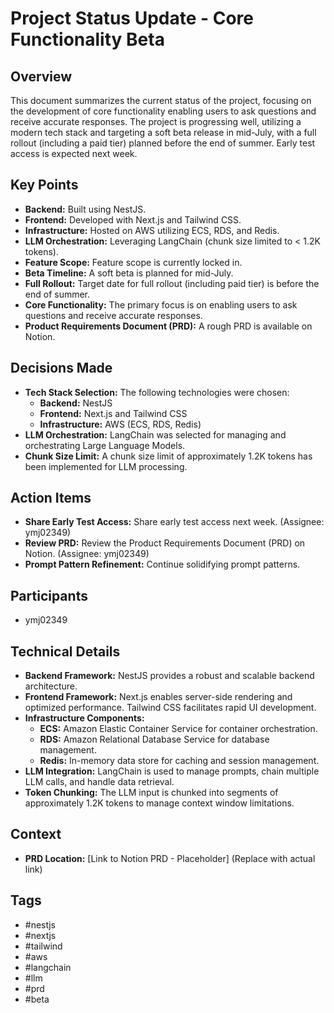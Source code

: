 # Project Status Update - Core Functionality Beta

## Overview

This document summarizes the current status of the project, focusing on the development of core functionality enabling users to ask questions and receive accurate responses. The project is progressing well, utilizing a modern tech stack and targeting a soft beta release in mid-July, with a full rollout (including a paid tier) planned before the end of summer. Early test access is expected next week.

## Key Points

*   **Backend:** Built using NestJS.
*   **Frontend:** Developed with Next.js and Tailwind CSS.
*   **Infrastructure:** Hosted on AWS utilizing ECS, RDS, and Redis.
*   **LLM Orchestration:** Leveraging LangChain (chunk size limited to < 1.2K tokens).
*   **Feature Scope:** Feature scope is currently locked in.
*   **Beta Timeline:** A soft beta is planned for mid-July.
*   **Full Rollout:** Target date for full rollout (including paid tier) is before the end of summer.
*   **Core Functionality:** The primary focus is on enabling users to ask questions and receive accurate responses.
*   **Product Requirements Document (PRD):** A rough PRD is available on Notion.

## Decisions Made

*   **Tech Stack Selection:** The following technologies were chosen:
    *   **Backend:** NestJS
    *   **Frontend:** Next.js and Tailwind CSS
    *   **Infrastructure:** AWS (ECS, RDS, Redis)
*   **LLM Orchestration:** LangChain was selected for managing and orchestrating Large Language Models.
*   **Chunk Size Limit:** A chunk size limit of approximately 1.2K tokens has been implemented for LLM processing.

## Action Items

*   **Share Early Test Access:**  Share early test access next week. (Assignee: ymj02349)
*   **Review PRD:** Review the Product Requirements Document (PRD) on Notion. (Assignee: ymj02349)
*   **Prompt Pattern Refinement:** Continue solidifying prompt patterns.

## Participants

*   ymj02349

## Technical Details

*   **Backend Framework:** NestJS provides a robust and scalable backend architecture.
*   **Frontend Framework:** Next.js enables server-side rendering and optimized performance. Tailwind CSS facilitates rapid UI development.
*   **Infrastructure Components:**
    *   **ECS:**  Amazon Elastic Container Service for container orchestration.
    *   **RDS:** Amazon Relational Database Service for database management.
    *   **Redis:** In-memory data store for caching and session management.
*   **LLM Integration:** LangChain is used to manage prompts, chain multiple LLM calls, and handle data retrieval.
*   **Token Chunking:**  The LLM input is chunked into segments of approximately 1.2K tokens to manage context window limitations.

## Context

*   **PRD Location:** [Link to Notion PRD - Placeholder] (Replace with actual link)

## Tags

*   #nestjs
*   #nextjs
*   #tailwind
*   #aws
*   #langchain
*   #llm
*   #prd
*   #beta
